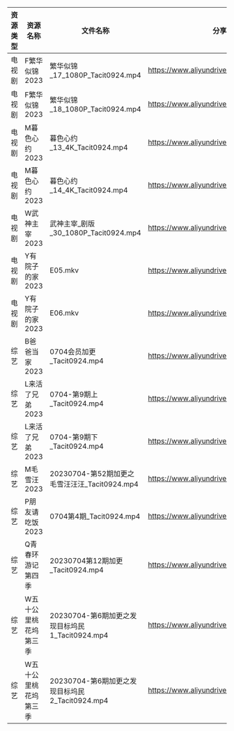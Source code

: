 | 资源类型 | 资源名称        | 文件名称                                 | 分享链接                                      | 更新时间       |
| ---- | ----------- | ------------------------------------ | ----------------------------------------- | ---------- |
| 电视剧  | F繁华似锦2023   | 繁华似锦_17_1080P_Tacit0924.mp4          | https://www.aliyundrive.com/s/nfqRpmX9zDs | 2023-07-05 |
| 电视剧  | F繁华似锦2023   | 繁华似锦_18_1080P_Tacit0924.mp4          | https://www.aliyundrive.com/s/nfqRpmX9zDs | 2023-07-05 |
| 电视剧  | M暮色心约2023   | 暮色心约_13_4K_Tacit0924.mp4             | https://www.aliyundrive.com/s/gNn3Shydkm6 | 2023-07-05 |
| 电视剧  | M暮色心约2023   | 暮色心约_14_4K_Tacit0924.mp4             | https://www.aliyundrive.com/s/gNn3Shydkm6 | 2023-07-05 |
| 电视剧  | W武神主宰2023   | 武神主宰_剧版_30_1080P_Tacit0924.mp4       | https://www.aliyundrive.com/s/ob4cvT33feM | 2023-07-05 |
| 电视剧  | Y有院子的家2023  | E05.mkv                              | https://www.aliyundrive.com/s/Y4PrtcHPZ79 | 2023-07-05 |
| 电视剧  | Y有院子的家2023  | E06.mkv                              | https://www.aliyundrive.com/s/Y4PrtcHPZ79 | 2023-07-05 |
| 综艺   | B爸爸当家2023   | 0704会员加更_Tacit0924.mp4               | https://www.aliyundrive.com/s/SqHa3g1TkvY | 2023-07-05 |
| 综艺   | L来活了兄弟2023  | 0704-第9期上_Tacit0924.mp4              | https://www.aliyundrive.com/s/84p43QwL9GW | 2023-07-05 |
| 综艺   | L来活了兄弟2023  | 0704-第9期下_Tacit0924.mp4              | https://www.aliyundrive.com/s/84p43QwL9GW | 2023-07-05 |
| 综艺   | M毛雪汪2023    | 20230704-第52期加更之毛雪汪汪汪_Tacit0924.mp4  | https://www.aliyundrive.com/s/asPqfgPRqAg | 2023-07-05 |
| 综艺   | P朋友请吃饭2023  | 0704第4期_Tacit0924.mp4                | https://www.aliyundrive.com/s/A2Z3HKrT65s | 2023-07-05 |
| 综艺   | Q青春环游记第四季   | 20230704第12期加更_Tacit0924.mp4         | https://www.aliyundrive.com/s/YcPwXPmrXec | 2023-07-05 |
| 综艺   | W五十公里桃花坞第三季 | 20230704-第6期加更之发现目标坞民1_Tacit0924.mp4 | https://www.aliyundrive.com/s/UM8vBhV25fT | 2023-07-05 |
| 综艺   | W五十公里桃花坞第三季 | 20230704-第6期加更之发现目标坞民2_Tacit0924.mp4 | https://www.aliyundrive.com/s/UM8vBhV25fT | 2023-07-05 |

